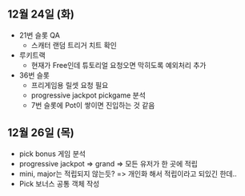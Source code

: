 
## 12월 24일 (화)

-  21번 슬롯 QA
	- 스캐터 랜덤 트리거 치트 확인
- 루키트랙
	- 현재가 Free인데 튜토리얼 요청오면 막히도록 예외처리 추가
- 36번 슬롯
	- 프리게임용 릴셋 요청 필요
	- progressive jackpot pickgame 분석
	- 7번 슬롯에 Pot이 쌓이면 진입하는 것 같음

## 12월 26일 (목)

- pick bonus 게임 분석
- progressive jackpot => grand => 모든 유저가 한 곳에 적립
- mini, major는 적립되지 않는듯? => 개인화 해서 적립이라고 되있긴 한데..
- Pick 보너스 공통 객체 작성